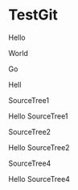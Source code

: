 # TestGit

Hello

World

Go

Hell

SourceTree1

Hello SourceTree1

SourceTree2

Hello SourceTree2

SourceTree4

Hello SourceTree4